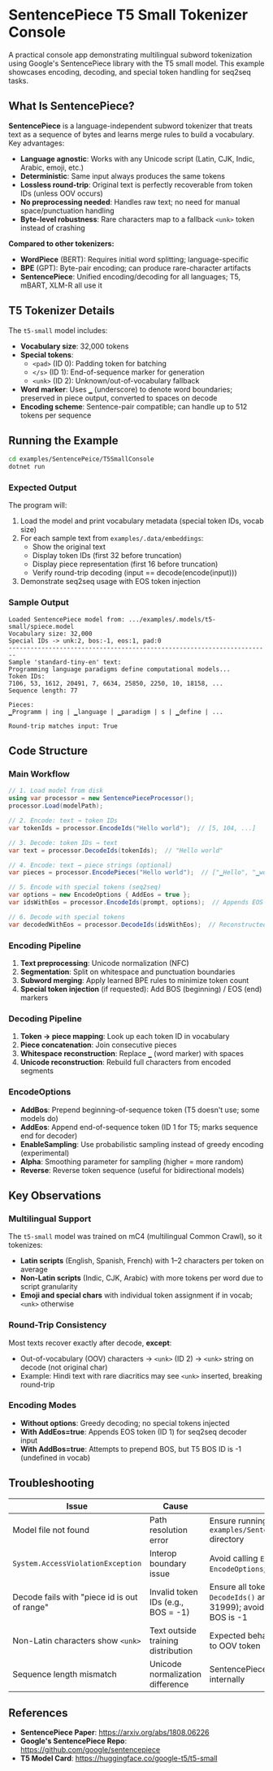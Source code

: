 # SentencePiece T5 Small Tokenizer Console

A practical console app demonstrating multilingual subword tokenization using Google's SentencePiece library with the T5 small model. This example showcases encoding, decoding, and special token handling for seq2seq tasks.

## What Is SentencePiece?

**SentencePiece** is a language-independent subword tokenizer that treats text as a sequence of bytes and learns merge rules to build a vocabulary. Key advantages:

- **Language agnostic**: Works with any Unicode script (Latin, CJK, Indic, Arabic, emoji, etc.)
- **Deterministic**: Same input always produces the same tokens
- **Lossless round-trip**: Original text is perfectly recoverable from token IDs (unless OOV occurs)
- **No preprocessing needed**: Handles raw text; no need for manual space/punctuation handling
- **Byte-level robustness**: Rare characters map to a fallback `<unk>` token instead of crashing

**Compared to other tokenizers:**
- **WordPiece** (BERT): Requires initial word splitting; language-specific
- **BPE** (GPT): Byte-pair encoding; can produce rare-character artifacts
- **SentencePiece**: Unified encoding/decoding for all languages; T5, mBART, XLM-R all use it

## T5 Tokenizer Details

The `t5-small` model includes:
- **Vocabulary size**: 32,000 tokens
- **Special tokens**:
  - `<pad>` (ID 0): Padding token for batching
  - `</s>` (ID 1): End-of-sequence marker for generation
  - `<unk>` (ID 2): Unknown/out-of-vocabulary fallback
- **Word marker**: Uses `▁` (underscore) to denote word boundaries; preserved in piece output, converted to spaces on decode
- **Encoding scheme**: Sentence-pair compatible; can handle up to 512 tokens per sequence

## Running the Example

```bash
cd examples/SentencePeice/T5SmallConsole
dotnet run
```

### Expected Output

The program will:
1. Load the model and print vocabulary metadata (special token IDs, vocab size)
2. For each sample text from `examples/.data/embeddings`:
   - Show the original text
   - Display token IDs (first 32 before truncation)
   - Display piece representation (first 16 before truncation)
   - Verify round-trip decoding (input == decode(encode(input)))
3. Demonstrate seq2seq usage with EOS token injection

### Sample Output
```
Loaded SentencePiece model from: .../examples/.models/t5-small/spiece.model
Vocabulary size: 32,000
Special IDs -> unk:2, bos:-1, eos:1, pad:0
------------------------------------------------------------------------
Sample 'standard-tiny-en' text:
Programming language paradigms define computational models...
Token IDs:
7106, 53, 1612, 20491, 7, 6634, 25850, 2250, 10, 18158, ...
Sequence length: 77

Pieces:
▁Programm | ing | ▁language | ▁paradigm | s | ▁define | ...

Round-trip matches input: True
```

## Code Structure

### Main Workflow
```csharp
// 1. Load model from disk
using var processor = new SentencePieceProcessor();
processor.Load(modelPath);

// 2. Encode: text → token IDs
var tokenIds = processor.EncodeIds("Hello world");  // [5, 104, ...]

// 3. Decode: token IDs → text
var text = processor.DecodeIds(tokenIds);  // "Hello world"

// 4. Encode: text → piece strings (optional)
var pieces = processor.EncodePieces("Hello world");  // ["▁Hello", "▁world"]

// 5. Encode with special tokens (seq2seq)
var options = new EncodeOptions { AddEos = true };
var idsWithEos = processor.EncodeIds(prompt, options);  // Appends EOS (ID 1)

// 6. Decode with special tokens
var decodedWithEos = processor.DecodeIds(idsWithEos);  // Reconstructed text
```

### Encoding Pipeline
1. **Text preprocessing**: Unicode normalization (NFC)
2. **Segmentation**: Split on whitespace and punctuation boundaries
3. **Subword merging**: Apply learned BPE rules to minimize token count
4. **Special token injection** (if requested): Add BOS (beginning) / EOS (end) markers

### Decoding Pipeline
1. **Token → piece mapping**: Look up each token ID in vocabulary
2. **Piece concatenation**: Join consecutive pieces
3. **Whitespace reconstruction**: Replace `▁` (word marker) with spaces
4. **Unicode reconstruction**: Rebuild full characters from encoded segments

### EncodeOptions
- **AddBos**: Prepend beginning-of-sequence token (T5 doesn't use; some models do)
- **AddEos**: Append end-of-sequence token (ID 1 for T5; marks sequence end for decoder)
- **EnableSampling**: Use probabilistic sampling instead of greedy encoding (experimental)
- **Alpha**: Smoothing parameter for sampling (higher = more random)
- **Reverse**: Reverse token sequence (useful for bidirectional models)

## Key Observations

### Multilingual Support
The `t5-small` model was trained on mC4 (multilingual Common Crawl), so it tokenizes:
- **Latin scripts** (English, Spanish, French) with 1–2 characters per token on average
- **Non-Latin scripts** (Indic, CJK, Arabic) with more tokens per word due to script granularity
- **Emoji and special chars** with individual token assignment if in vocab; `<unk>` otherwise

### Round-Trip Consistency
Most texts recover exactly after decode, **except**:
- Out-of-vocabulary (OOV) characters → `<unk>` (ID 2) → `<unk>` string on decode (not original char)
- Example: Hindi text with rare diacritics may see `<unk>` inserted, breaking round-trip

### Encoding Modes
- **Without options**: Greedy decoding; no special tokens injected
- **With AddEos=true**: Appends EOS token (ID 1) for seq2seq decoder input
- **With AddBos=true**: Attempts to prepend BOS, but T5 BOS ID is -1 (undefined in vocab)

## Troubleshooting

| Issue | Cause | Solution |
|-------|-------|----------|
| Model file not found | Path resolution error | Ensure running from `examples/SentencePeice/T5SmallConsole` directory |
| `System.AccessViolationException` | Interop boundary issue | Avoid calling `EncodePieces` with `EncodeOptions`; use `EncodeIds` instead |
| Decode fails with "piece id is out of range" | Invalid token IDs (e.g., BOS = -1) | Ensure all token IDs passed to `DecodeIds()` are valid vocab IDs (0–31999); avoid `AddBos=true` for T5 since BOS is -1 |
| Non-Latin characters show `<unk>` | Text outside training distribution | Expected behavior; rare scripts fall back to OOV token |
| Sequence length mismatch | Unicode normalization difference | SentencePiece uses NFC normalization internally |

## References

- **SentencePiece Paper**: https://arxiv.org/abs/1808.06226
- **Google's SentencePiece Repo**: https://github.com/google/sentencepiece
- **T5 Model Card**: https://huggingface.co/google-t5/t5-small

